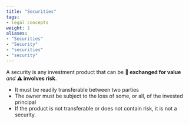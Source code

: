```yaml
---
title: "Securities"
tags:
- legal concepts
weight: 1
aliases:
- "Securities"
- "Security"
- "securities"
- "security"
---
```


A security is any investment product that can be **🔁 exchanged for value** _and_ **⚠️ involves risk**.
- It must be readily transferable between two parties
- The owner must be subject to the loss of some, or all, of the invested principal
- If the product is not transferable or does not contain risk, it is not a security.